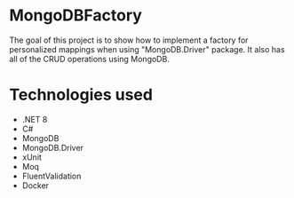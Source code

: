 # MongoDBFactory

The goal of this project is to show how to implement a factory for personalized mappings when using "MongoDB.Driver" package. It also has all of the CRUD operations using MongoDB.

# Technologies used
- .NET 8
- C#
- MongoDB
- MongoDB.Driver
- xUnit
- Moq
- FluentValidation
- Docker
